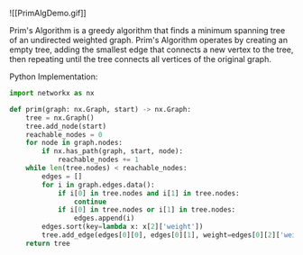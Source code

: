 ![[PrimAlgDemo.gif]]

Prim's Algorithm is a greedy algorithm that finds a minimum spanning tree of an undirected weighted graph. Prim's Algorithm operates by creating an empty tree, adding the smallest edge that connects a new vertex to the tree, then repeating until the tree connects all vertices of the original graph.


Python Implementation:
```python
import networkx as nx

def prim(graph: nx.Graph, start) -> nx.Graph:
    tree = nx.Graph()
    tree.add_node(start)
    reachable_nodes = 0
    for node in graph.nodes:
        if nx.has_path(graph, start, node):
            reachable_nodes += 1
    while len(tree.nodes) < reachable_nodes:
        edges = []
        for i in graph.edges.data():
            if i[0] in tree.nodes and i[1] in tree.nodes:
                continue
            if i[0] in tree.nodes or i[1] in tree.nodes:
                edges.append(i)
        edges.sort(key=lambda x: x[2]['weight'])
        tree.add_edge(edges[0][0], edges[0][1], weight=edges[0][2]['weight'])
    return tree
```